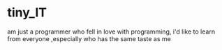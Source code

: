 tiny_IT
=======

am just a programmer who fell in love with programming, i'd like to learn from everyone ,especially who has the same taste as me
